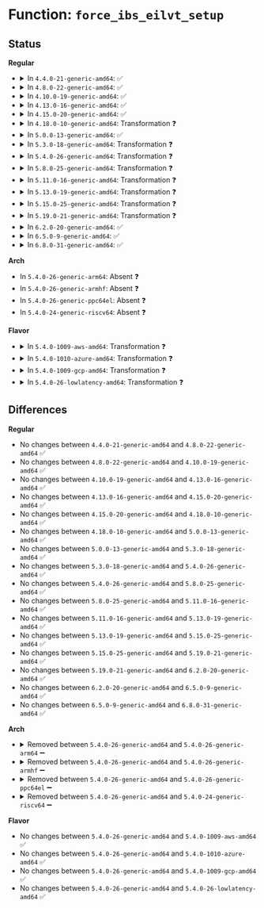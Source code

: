 # Function: <code>force_ibs_eilvt_setup</code>

## Status
<b>Regular</b>
<ul>
<li>
<details>
<summary>In <code>4.4.0-21-generic-amd64</code>: ✅</summary>

```c
void force_ibs_eilvt_setup()
```

```json
{
  "name": "force_ibs_eilvt_setup",
  "collision_type": "Unique Static",
  "inline_type": "No",
  "funcs": [
    {
      "addr": 18446744071578884016,
      "name": "force_ibs_eilvt_setup",
      "external": false,
      "loc": "arch/x86/events/amd/ibs.c:799",
      "file": "arch/x86/events/amd/ibs.c",
      "inline": "seen, unknown",
      "caller_inline": [],
      "caller_func": [
        "arch/x86/events/amd/ibs.c:perf_ibs_resume",
        "arch/x86/events/amd/ibs.c:amd_ibs_init"
      ]
    }
  ],
  "symbols": [
    {
      "addr": 18446744071578884016,
      "name": "force_ibs_eilvt_setup",
      "section": ".text",
      "bind": "STB_LOCAL",
      "size": 473
    }
  ]
}
```
</details>
</li>
<li>
<details>
<summary>In <code>4.8.0-22-generic-amd64</code>: ✅</summary>

```c
void force_ibs_eilvt_setup()
```

```json
{
  "name": "force_ibs_eilvt_setup",
  "collision_type": "Unique Static",
  "inline_type": "No",
  "funcs": [
    {
      "addr": 18446744071578885024,
      "name": "force_ibs_eilvt_setup",
      "external": false,
      "loc": "arch/x86/events/amd/ibs.c:866",
      "file": "arch/x86/events/amd/ibs.c",
      "inline": "seen, unknown",
      "caller_inline": [],
      "caller_func": [
        "arch/x86/events/amd/ibs.c:amd_ibs_init",
        "arch/x86/events/amd/ibs.c:perf_ibs_resume"
      ]
    }
  ],
  "symbols": [
    {
      "addr": 18446744071578885024,
      "name": "force_ibs_eilvt_setup",
      "section": ".text",
      "bind": "STB_LOCAL",
      "size": 518
    }
  ]
}
```
</details>
</li>
<li>
<details>
<summary>In <code>4.10.0-19-generic-amd64</code>: ✅</summary>

```c
void force_ibs_eilvt_setup()
```

```json
{
  "name": "force_ibs_eilvt_setup",
  "collision_type": "Unique Static",
  "inline_type": "No",
  "funcs": [
    {
      "addr": 18446744071578885088,
      "name": "force_ibs_eilvt_setup",
      "external": false,
      "loc": "arch/x86/events/amd/ibs.c:866",
      "file": "arch/x86/events/amd/ibs.c",
      "inline": "seen, unknown",
      "caller_inline": [],
      "caller_func": [
        "arch/x86/events/amd/ibs.c:amd_ibs_init",
        "arch/x86/events/amd/ibs.c:perf_ibs_resume"
      ]
    }
  ],
  "symbols": [
    {
      "addr": 18446744071578885088,
      "name": "force_ibs_eilvt_setup",
      "section": ".text",
      "bind": "STB_LOCAL",
      "size": 518
    }
  ]
}
```
</details>
</li>
<li>
<details>
<summary>In <code>4.13.0-16-generic-amd64</code>: ✅</summary>

```c
void force_ibs_eilvt_setup()
```

```json
{
  "name": "force_ibs_eilvt_setup",
  "collision_type": "Unique Static",
  "inline_type": "No",
  "funcs": [
    {
      "addr": 18446744071578884432,
      "name": "force_ibs_eilvt_setup",
      "external": false,
      "loc": "arch/x86/events/amd/ibs.c:867",
      "file": "arch/x86/events/amd/ibs.c",
      "inline": "seen, unknown",
      "caller_inline": [],
      "caller_func": [
        "arch/x86/events/amd/ibs.c:amd_ibs_init",
        "arch/x86/events/amd/ibs.c:perf_ibs_resume"
      ]
    }
  ],
  "symbols": [
    {
      "addr": 18446744071578884432,
      "name": "force_ibs_eilvt_setup",
      "section": ".text",
      "bind": "STB_LOCAL",
      "size": 500
    }
  ]
}
```
</details>
</li>
<li>
<details>
<summary>In <code>4.15.0-20-generic-amd64</code>: ✅</summary>

```c
void force_ibs_eilvt_setup()
```

```json
{
  "name": "force_ibs_eilvt_setup",
  "collision_type": "Unique Static",
  "inline_type": "No",
  "funcs": [
    {
      "addr": 18446744071578883776,
      "name": "force_ibs_eilvt_setup",
      "external": false,
      "loc": "arch/x86/events/amd/ibs.c:867",
      "file": "arch/x86/events/amd/ibs.c",
      "inline": "seen, unknown",
      "caller_inline": [],
      "caller_func": [
        "arch/x86/events/amd/ibs.c:amd_ibs_init",
        "arch/x86/events/amd/ibs.c:perf_ibs_resume"
      ]
    }
  ],
  "symbols": [
    {
      "addr": 18446744071578883776,
      "name": "force_ibs_eilvt_setup",
      "section": ".text",
      "bind": "STB_LOCAL",
      "size": 500
    }
  ]
}
```
</details>
</li>
<li>
<details>
<summary>In <code>4.18.0-10-generic-amd64</code>: Transformation ❓</summary>

```c
void force_ibs_eilvt_setup()
```

```json
{
  "name": "force_ibs_eilvt_setup",
  "collision_type": "Unique Static",
  "inline_type": "No",
  "funcs": [
    {
      "addr": 0,
      "name": "force_ibs_eilvt_setup",
      "external": false,
      "loc": "arch/x86/events/amd/ibs.c:871",
      "file": "arch/x86/events/amd/ibs.c",
      "inline": "seen, unknown",
      "caller_inline": [],
      "caller_func": [
        "arch/x86/events/amd/ibs.c:amd_ibs_init",
        "arch/x86/events/amd/ibs.c:perf_ibs_resume"
      ]
    }
  ],
  "symbols": [
    {
      "addr": 18446744071578887408,
      "name": "force_ibs_eilvt_setup",
      "section": ".text",
      "bind": "STB_LOCAL",
      "size": 419
    },
    {
      "addr": 18446744071578887958,
      "name": "force_ibs_eilvt_setup.cold.8",
      "section": ".text",
      "bind": "STB_LOCAL",
      "size": 70
    }
  ]
}
```
</details>
</li>
<li>
<details>
<summary>In <code>5.0.0-13-generic-amd64</code>: ✅</summary>

```c
void force_ibs_eilvt_setup()
```

```json
{
  "name": "force_ibs_eilvt_setup",
  "collision_type": "Unique Static",
  "inline_type": "No",
  "funcs": [
    {
      "addr": 18446744071578887200,
      "name": "force_ibs_eilvt_setup",
      "external": false,
      "loc": "arch/x86/events/amd/ibs.c:871",
      "file": "arch/x86/events/amd/ibs.c",
      "inline": "seen, unknown",
      "caller_inline": [],
      "caller_func": [
        "arch/x86/events/amd/ibs.c:amd_ibs_init",
        "arch/x86/events/amd/ibs.c:perf_ibs_resume"
      ]
    }
  ],
  "symbols": [
    {
      "addr": 18446744071578887200,
      "name": "force_ibs_eilvt_setup",
      "section": ".text",
      "bind": "STB_LOCAL",
      "size": 489
    }
  ]
}
```
</details>
</li>
<li>
<details>
<summary>In <code>5.3.0-18-generic-amd64</code>: Transformation ❓</summary>

```c
void force_ibs_eilvt_setup()
```

```json
{
  "name": "force_ibs_eilvt_setup",
  "collision_type": "Unique Static",
  "inline_type": "No",
  "funcs": [
    {
      "addr": 0,
      "name": "force_ibs_eilvt_setup",
      "external": false,
      "loc": "arch/x86/events/amd/ibs.c:867",
      "file": "arch/x86/events/amd/ibs.c",
      "inline": "seen, unknown",
      "caller_inline": [],
      "caller_func": [
        "arch/x86/events/amd/ibs.c:amd_ibs_init",
        "arch/x86/events/amd/ibs.c:perf_ibs_resume"
      ]
    }
  ],
  "symbols": [
    {
      "addr": 18446744071578888448,
      "name": "force_ibs_eilvt_setup",
      "section": ".text",
      "bind": "STB_LOCAL",
      "size": 413
    },
    {
      "addr": 18446744071578889006,
      "name": "force_ibs_eilvt_setup.cold",
      "section": ".text",
      "bind": "STB_LOCAL",
      "size": 70
    }
  ]
}
```
</details>
</li>
<li>
<details>
<summary>In <code>5.4.0-26-generic-amd64</code>: Transformation ❓</summary>

```c
void force_ibs_eilvt_setup()
```

```json
{
  "name": "force_ibs_eilvt_setup",
  "collision_type": "Unique Static",
  "inline_type": "No",
  "funcs": [
    {
      "addr": 0,
      "name": "force_ibs_eilvt_setup",
      "external": false,
      "loc": "arch/x86/events/amd/ibs.c:869",
      "file": "arch/x86/events/amd/ibs.c",
      "inline": "seen, unknown",
      "caller_inline": [],
      "caller_func": [
        "arch/x86/events/amd/ibs.c:amd_ibs_init",
        "arch/x86/events/amd/ibs.c:perf_ibs_resume"
      ]
    }
  ],
  "symbols": [
    {
      "addr": 18446744071578888048,
      "name": "force_ibs_eilvt_setup",
      "section": ".text",
      "bind": "STB_LOCAL",
      "size": 413
    },
    {
      "addr": 18446744071578890058,
      "name": "force_ibs_eilvt_setup.cold",
      "section": ".text",
      "bind": "STB_LOCAL",
      "size": 70
    }
  ]
}
```
</details>
</li>
<li>
<details>
<summary>In <code>5.8.0-25-generic-amd64</code>: Transformation ❓</summary>

```c
void force_ibs_eilvt_setup()
```

```json
{
  "name": "force_ibs_eilvt_setup",
  "collision_type": "Unique Static",
  "inline_type": "No",
  "funcs": [
    {
      "addr": 0,
      "name": "force_ibs_eilvt_setup",
      "external": false,
      "loc": "arch/x86/events/amd/ibs.c:869",
      "file": "arch/x86/events/amd/ibs.c",
      "inline": "seen, unknown",
      "caller_inline": [],
      "caller_func": [
        "arch/x86/events/amd/ibs.c:amd_ibs_init",
        "arch/x86/events/amd/ibs.c:perf_ibs_resume"
      ]
    }
  ],
  "symbols": [
    {
      "addr": 18446744071578892560,
      "name": "force_ibs_eilvt_setup",
      "section": ".text",
      "bind": "STB_LOCAL",
      "size": 214
    },
    {
      "addr": 18446744071578894868,
      "name": "force_ibs_eilvt_setup.cold",
      "section": ".text",
      "bind": "STB_LOCAL",
      "size": 70
    }
  ]
}
```
</details>
</li>
<li>
<details>
<summary>In <code>5.11.0-16-generic-amd64</code>: Transformation ❓</summary>

```c
void force_ibs_eilvt_setup()
```

```json
{
  "name": "force_ibs_eilvt_setup",
  "collision_type": "Unique Static",
  "inline_type": "No",
  "funcs": [
    {
      "addr": 0,
      "name": "force_ibs_eilvt_setup",
      "external": false,
      "loc": "arch/x86/events/amd/ibs.c:912",
      "file": "arch/x86/events/amd/ibs.c",
      "inline": "seen, unknown",
      "caller_inline": [],
      "caller_func": [
        "arch/x86/events/amd/ibs.c:amd_ibs_init",
        "arch/x86/events/amd/ibs.c:perf_ibs_resume"
      ]
    }
  ],
  "symbols": [
    {
      "addr": 18446744071578888800,
      "name": "force_ibs_eilvt_setup",
      "section": ".text",
      "bind": "STB_LOCAL",
      "size": 214
    },
    {
      "addr": 18446744071591239871,
      "name": "force_ibs_eilvt_setup.cold",
      "section": ".text",
      "bind": "STB_LOCAL",
      "size": 70
    }
  ]
}
```
</details>
</li>
<li>
<details>
<summary>In <code>5.13.0-19-generic-amd64</code>: Transformation ❓</summary>

```c
void force_ibs_eilvt_setup()
```

```json
{
  "name": "force_ibs_eilvt_setup",
  "collision_type": "Unique Static",
  "inline_type": "No",
  "funcs": [
    {
      "addr": 0,
      "name": "force_ibs_eilvt_setup",
      "external": false,
      "loc": "arch/x86/events/amd/ibs.c:912",
      "file": "arch/x86/events/amd/ibs.c",
      "inline": "seen, unknown",
      "caller_inline": [],
      "caller_func": [
        "arch/x86/events/amd/ibs.c:amd_ibs_init",
        "arch/x86/events/amd/ibs.c:perf_ibs_resume"
      ]
    }
  ],
  "symbols": [
    {
      "addr": 18446744071578890640,
      "name": "force_ibs_eilvt_setup",
      "section": ".text",
      "bind": "STB_LOCAL",
      "size": 413
    },
    {
      "addr": 18446744071591182812,
      "name": "force_ibs_eilvt_setup.cold",
      "section": ".text",
      "bind": "STB_LOCAL",
      "size": 70
    }
  ]
}
```
</details>
</li>
<li>
<details>
<summary>In <code>5.15.0-25-generic-amd64</code>: Transformation ❓</summary>

```c
void force_ibs_eilvt_setup()
```

```json
{
  "name": "force_ibs_eilvt_setup",
  "collision_type": "Unique Static",
  "inline_type": "No",
  "funcs": [
    {
      "addr": 0,
      "name": "force_ibs_eilvt_setup",
      "external": false,
      "loc": "arch/x86/events/amd/ibs.c:916",
      "file": "arch/x86/events/amd/ibs.c",
      "inline": "seen, unknown",
      "caller_inline": [],
      "caller_func": [
        "arch/x86/events/amd/ibs.c:amd_ibs_init",
        "arch/x86/events/amd/ibs.c:perf_ibs_resume"
      ]
    }
  ],
  "symbols": [
    {
      "addr": 18446744071578891904,
      "name": "force_ibs_eilvt_setup",
      "section": ".text",
      "bind": "STB_LOCAL",
      "size": 404
    },
    {
      "addr": 18446744071592039855,
      "name": "force_ibs_eilvt_setup.cold",
      "section": ".text",
      "bind": "STB_LOCAL",
      "size": 70
    }
  ]
}
```
</details>
</li>
<li>
<details>
<summary>In <code>5.19.0-21-generic-amd64</code>: Transformation ❓</summary>

```c
void force_ibs_eilvt_setup()
```

```json
{
  "name": "force_ibs_eilvt_setup",
  "collision_type": "Unique Static",
  "inline_type": "No",
  "funcs": [
    {
      "addr": 0,
      "name": "force_ibs_eilvt_setup",
      "external": false,
      "loc": "arch/x86/events/amd/ibs.c:1061",
      "file": "arch/x86/events/amd/ibs.c",
      "inline": "seen, unknown",
      "caller_inline": [],
      "caller_func": [
        "arch/x86/events/amd/ibs.c:amd_ibs_init",
        "arch/x86/events/amd/ibs.c:perf_ibs_resume"
      ]
    }
  ],
  "symbols": [
    {
      "addr": 18446744071578894752,
      "name": "force_ibs_eilvt_setup",
      "section": ".text",
      "bind": "STB_LOCAL",
      "size": 518
    },
    {
      "addr": 18446744071593805977,
      "name": "force_ibs_eilvt_setup.cold",
      "section": ".text",
      "bind": "STB_LOCAL",
      "size": 98
    }
  ]
}
```
</details>
</li>
<li>
<details>
<summary>In <code>6.2.0-20-generic-amd64</code>: ✅</summary>

```c
void force_ibs_eilvt_setup()
```

```json
{
  "name": "force_ibs_eilvt_setup",
  "collision_type": "Unique Static",
  "inline_type": "No",
  "funcs": [
    {
      "addr": 18446744071578907008,
      "name": "force_ibs_eilvt_setup",
      "external": false,
      "loc": "arch/x86/events/amd/ibs.c:1387",
      "file": "arch/x86/events/amd/ibs.c",
      "inline": "seen, unknown",
      "caller_inline": [],
      "caller_func": [
        "arch/x86/events/amd/ibs.c:amd_ibs_init",
        "arch/x86/events/amd/ibs.c:perf_ibs_resume"
      ]
    }
  ],
  "symbols": [
    {
      "addr": 18446744071578907008,
      "name": "force_ibs_eilvt_setup",
      "section": ".text",
      "bind": "STB_LOCAL",
      "size": 619
    }
  ]
}
```
</details>
</li>
<li>
<details>
<summary>In <code>6.5.0-9-generic-amd64</code>: ✅</summary>

```c
void force_ibs_eilvt_setup()
```

```json
{
  "name": "force_ibs_eilvt_setup",
  "collision_type": "Unique Static",
  "inline_type": "No",
  "funcs": [
    {
      "addr": 18446744071578904416,
      "name": "force_ibs_eilvt_setup",
      "external": false,
      "loc": "arch/x86/events/amd/ibs.c:1383",
      "file": "arch/x86/events/amd/ibs.c",
      "inline": "seen, unknown",
      "caller_inline": [],
      "caller_func": [
        "arch/x86/events/amd/ibs.c:amd_ibs_init",
        "arch/x86/events/amd/ibs.c:perf_ibs_resume"
      ]
    }
  ],
  "symbols": [
    {
      "addr": 18446744071578904416,
      "name": "force_ibs_eilvt_setup",
      "section": ".text",
      "bind": "STB_LOCAL",
      "size": 619
    }
  ]
}
```
</details>
</li>
<li>
<details>
<summary>In <code>6.8.0-31-generic-amd64</code>: ✅</summary>

```c
void force_ibs_eilvt_setup()
```

```json
{
  "name": "force_ibs_eilvt_setup",
  "collision_type": "Unique Static",
  "inline_type": "No",
  "funcs": [
    {
      "addr": 18446744071578927248,
      "name": "force_ibs_eilvt_setup",
      "external": false,
      "loc": "arch/x86/events/amd/ibs.c:1392",
      "file": "arch/x86/events/amd/ibs.c",
      "inline": "seen, unknown",
      "caller_inline": [],
      "caller_func": [
        "arch/x86/events/amd/ibs.c:amd_ibs_init",
        "arch/x86/events/amd/ibs.c:perf_ibs_resume"
      ]
    }
  ],
  "symbols": [
    {
      "addr": 18446744071578927248,
      "name": "force_ibs_eilvt_setup",
      "section": ".text",
      "bind": "STB_LOCAL",
      "size": 619
    }
  ]
}
```
</details>
</li>
</ul>
<b>Arch</b>
<ul>
<li>
In <code>5.4.0-26-generic-arm64</code>: Absent ❓
</li>
<li>
In <code>5.4.0-26-generic-armhf</code>: Absent ❓
</li>
<li>
In <code>5.4.0-26-generic-ppc64el</code>: Absent ❓
</li>
<li>
In <code>5.4.0-24-generic-riscv64</code>: Absent ❓
</li>
</ul>
<b>Flavor</b>
<ul>
<li>
<details>
<summary>In <code>5.4.0-1009-aws-amd64</code>: Transformation ❓</summary>

```c
void force_ibs_eilvt_setup()
```

```json
{
  "name": "force_ibs_eilvt_setup",
  "collision_type": "Unique Static",
  "inline_type": "No",
  "funcs": [
    {
      "addr": 0,
      "name": "force_ibs_eilvt_setup",
      "external": false,
      "loc": "arch/x86/events/amd/ibs.c:869",
      "file": "arch/x86/events/amd/ibs.c",
      "inline": "seen, unknown",
      "caller_inline": [],
      "caller_func": [
        "arch/x86/events/amd/ibs.c:amd_ibs_init",
        "arch/x86/events/amd/ibs.c:perf_ibs_resume"
      ]
    }
  ],
  "symbols": [
    {
      "addr": 18446744071578888048,
      "name": "force_ibs_eilvt_setup",
      "section": ".text",
      "bind": "STB_LOCAL",
      "size": 413
    },
    {
      "addr": 18446744071578890058,
      "name": "force_ibs_eilvt_setup.cold",
      "section": ".text",
      "bind": "STB_LOCAL",
      "size": 70
    }
  ]
}
```
</details>
</li>
<li>
<details>
<summary>In <code>5.4.0-1010-azure-amd64</code>: Transformation ❓</summary>

```c
void force_ibs_eilvt_setup()
```

```json
{
  "name": "force_ibs_eilvt_setup",
  "collision_type": "Unique Static",
  "inline_type": "No",
  "funcs": [
    {
      "addr": 0,
      "name": "force_ibs_eilvt_setup",
      "external": false,
      "loc": "arch/x86/events/amd/ibs.c:869",
      "file": "arch/x86/events/amd/ibs.c",
      "inline": "seen, unknown",
      "caller_inline": [],
      "caller_func": [
        "arch/x86/events/amd/ibs.c:amd_ibs_init",
        "arch/x86/events/amd/ibs.c:perf_ibs_resume"
      ]
    }
  ],
  "symbols": [
    {
      "addr": 18446744071578882160,
      "name": "force_ibs_eilvt_setup",
      "section": ".text",
      "bind": "STB_LOCAL",
      "size": 439
    },
    {
      "addr": 18446744071578884313,
      "name": "force_ibs_eilvt_setup.cold",
      "section": ".text",
      "bind": "STB_LOCAL",
      "size": 70
    }
  ]
}
```
</details>
</li>
<li>
<details>
<summary>In <code>5.4.0-1009-gcp-amd64</code>: Transformation ❓</summary>

```c
void force_ibs_eilvt_setup()
```

```json
{
  "name": "force_ibs_eilvt_setup",
  "collision_type": "Unique Static",
  "inline_type": "No",
  "funcs": [
    {
      "addr": 0,
      "name": "force_ibs_eilvt_setup",
      "external": false,
      "loc": "arch/x86/events/amd/ibs.c:869",
      "file": "arch/x86/events/amd/ibs.c",
      "inline": "seen, unknown",
      "caller_inline": [],
      "caller_func": [
        "arch/x86/events/amd/ibs.c:amd_ibs_init",
        "arch/x86/events/amd/ibs.c:perf_ibs_resume"
      ]
    }
  ],
  "symbols": [
    {
      "addr": 18446744071578887984,
      "name": "force_ibs_eilvt_setup",
      "section": ".text",
      "bind": "STB_LOCAL",
      "size": 413
    },
    {
      "addr": 18446744071578889994,
      "name": "force_ibs_eilvt_setup.cold",
      "section": ".text",
      "bind": "STB_LOCAL",
      "size": 70
    }
  ]
}
```
</details>
</li>
<li>
<details>
<summary>In <code>5.4.0-26-lowlatency-amd64</code>: Transformation ❓</summary>

```c
void force_ibs_eilvt_setup()
```

```json
{
  "name": "force_ibs_eilvt_setup",
  "collision_type": "Unique Static",
  "inline_type": "No",
  "funcs": [
    {
      "addr": 0,
      "name": "force_ibs_eilvt_setup",
      "external": false,
      "loc": "arch/x86/events/amd/ibs.c:869",
      "file": "arch/x86/events/amd/ibs.c",
      "inline": "seen, unknown",
      "caller_inline": [],
      "caller_func": [
        "arch/x86/events/amd/ibs.c:amd_ibs_init",
        "arch/x86/events/amd/ibs.c:perf_ibs_resume"
      ]
    }
  ],
  "symbols": [
    {
      "addr": 18446744071578889792,
      "name": "force_ibs_eilvt_setup",
      "section": ".text",
      "bind": "STB_LOCAL",
      "size": 507
    },
    {
      "addr": 18446744071578890446,
      "name": "force_ibs_eilvt_setup.cold",
      "section": ".text",
      "bind": "STB_LOCAL",
      "size": 94
    }
  ]
}
```
</details>
</li>
</ul>

## Differences
<b>Regular</b>
<ul>
<li>
No changes between <code>4.4.0-21-generic-amd64</code> and <code>4.8.0-22-generic-amd64</code> ✅
</li>
<li>
No changes between <code>4.8.0-22-generic-amd64</code> and <code>4.10.0-19-generic-amd64</code> ✅
</li>
<li>
No changes between <code>4.10.0-19-generic-amd64</code> and <code>4.13.0-16-generic-amd64</code> ✅
</li>
<li>
No changes between <code>4.13.0-16-generic-amd64</code> and <code>4.15.0-20-generic-amd64</code> ✅
</li>
<li>
No changes between <code>4.15.0-20-generic-amd64</code> and <code>4.18.0-10-generic-amd64</code> ✅
</li>
<li>
No changes between <code>4.18.0-10-generic-amd64</code> and <code>5.0.0-13-generic-amd64</code> ✅
</li>
<li>
No changes between <code>5.0.0-13-generic-amd64</code> and <code>5.3.0-18-generic-amd64</code> ✅
</li>
<li>
No changes between <code>5.3.0-18-generic-amd64</code> and <code>5.4.0-26-generic-amd64</code> ✅
</li>
<li>
No changes between <code>5.4.0-26-generic-amd64</code> and <code>5.8.0-25-generic-amd64</code> ✅
</li>
<li>
No changes between <code>5.8.0-25-generic-amd64</code> and <code>5.11.0-16-generic-amd64</code> ✅
</li>
<li>
No changes between <code>5.11.0-16-generic-amd64</code> and <code>5.13.0-19-generic-amd64</code> ✅
</li>
<li>
No changes between <code>5.13.0-19-generic-amd64</code> and <code>5.15.0-25-generic-amd64</code> ✅
</li>
<li>
No changes between <code>5.15.0-25-generic-amd64</code> and <code>5.19.0-21-generic-amd64</code> ✅
</li>
<li>
No changes between <code>5.19.0-21-generic-amd64</code> and <code>6.2.0-20-generic-amd64</code> ✅
</li>
<li>
No changes between <code>6.2.0-20-generic-amd64</code> and <code>6.5.0-9-generic-amd64</code> ✅
</li>
<li>
No changes between <code>6.5.0-9-generic-amd64</code> and <code>6.8.0-31-generic-amd64</code> ✅
</li>
</ul>
<b>Arch</b>
<ul>
<li>
<details>
<summary>Removed between <code>5.4.0-26-generic-amd64</code> and <code>5.4.0-26-generic-arm64</code> ➖</summary>

```c
void force_ibs_eilvt_setup()
```
</details>
</li>
<li>
<details>
<summary>Removed between <code>5.4.0-26-generic-amd64</code> and <code>5.4.0-26-generic-armhf</code> ➖</summary>

```c
void force_ibs_eilvt_setup()
```
</details>
</li>
<li>
<details>
<summary>Removed between <code>5.4.0-26-generic-amd64</code> and <code>5.4.0-26-generic-ppc64el</code> ➖</summary>

```c
void force_ibs_eilvt_setup()
```
</details>
</li>
<li>
<details>
<summary>Removed between <code>5.4.0-26-generic-amd64</code> and <code>5.4.0-24-generic-riscv64</code> ➖</summary>

```c
void force_ibs_eilvt_setup()
```
</details>
</li>
</ul>
<b>Flavor</b>
<ul>
<li>
No changes between <code>5.4.0-26-generic-amd64</code> and <code>5.4.0-1009-aws-amd64</code> ✅
</li>
<li>
No changes between <code>5.4.0-26-generic-amd64</code> and <code>5.4.0-1010-azure-amd64</code> ✅
</li>
<li>
No changes between <code>5.4.0-26-generic-amd64</code> and <code>5.4.0-1009-gcp-amd64</code> ✅
</li>
<li>
No changes between <code>5.4.0-26-generic-amd64</code> and <code>5.4.0-26-lowlatency-amd64</code> ✅
</li>
</ul>
